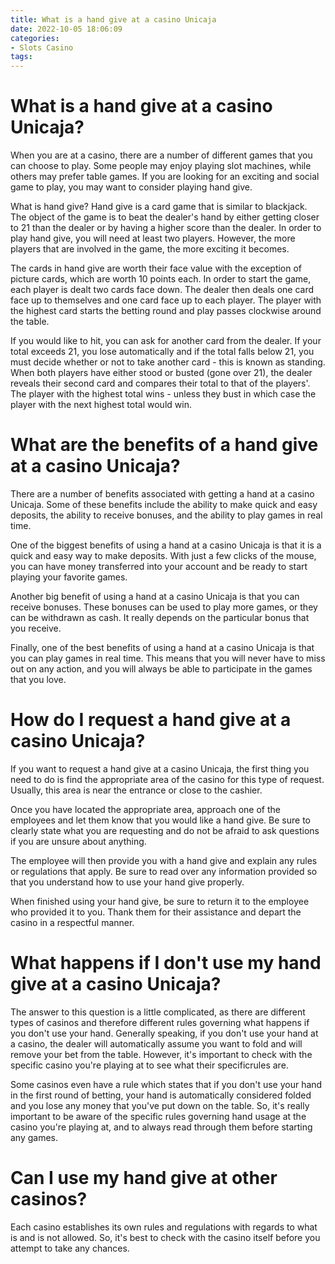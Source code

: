 ```yaml
---
title: What is a hand give at a casino Unicaja
date: 2022-10-05 18:06:09
categories:
- Slots Casino
tags:
---
```



#  What is a hand give at a casino Unicaja?

When you are at a casino, there are a number of different games that you can choose to play. Some people may enjoy playing slot machines, while others may prefer table games. If you are looking for an exciting and social game to play, you may want to consider playing hand give.

What is hand give? Hand give is a card game that is similar to blackjack. The object of the game is to beat the dealer's hand by either getting closer to 21 than the dealer or by having a higher score than the dealer. In order to play hand give, you will need at least two players. However, the more players that are involved in the game, the more exciting it becomes.

The cards in hand give are worth their face value with the exception of picture cards, which are worth 10 points each. In order to start the game, each player is dealt two cards face down. The dealer then deals one card face up to themselves and one card face up to each player. The player with the highest card starts the betting round and play passes clockwise around the table.

If you would like to hit, you can ask for another card from the dealer. If your total exceeds 21, you lose automatically and if the total falls below 21, you must decide whether or not to take another card - this is known as standing. When both players have either stood or busted (gone over 21), the dealer reveals their second card and compares their total to that of the players'. The player with the highest total wins - unless they bust in which case the player with the next highest total would win.

#  What are the benefits of a hand give at a casino Unicaja?

There are a number of benefits associated with getting a hand at a casino Unicaja. Some of these benefits include the ability to make quick and easy deposits, the ability to receive bonuses, and the ability to play games in real time.

One of the biggest benefits of using a hand at a casino Unicaja is that it is a quick and easy way to make deposits. With just a few clicks of the mouse, you can have money transferred into your account and be ready to start playing your favorite games.

Another big benefit of using a hand at a casino Unicaja is that you can receive bonuses. These bonuses can be used to play more games, or they can be withdrawn as cash. It really depends on the particular bonus that you receive.

Finally, one of the best benefits of using a hand at a casino Unicaja is that you can play games in real time. This means that you will never have to miss out on any action, and you will always be able to participate in the games that you love.

#  How do I request a hand give at a casino Unicaja?

If you want to request a hand give at a casino Unicaja, the first thing you need to do is find the appropriate area of the casino for this type of request. Usually, this area is near the entrance or close to the cashier.

Once you have located the appropriate area, approach one of the employees and let them know that you would like a hand give. Be sure to clearly state what you are requesting and do not be afraid to ask questions if you are unsure about anything.

The employee will then provide you with a hand give and explain any rules or regulations that apply. Be sure to read over any information provided so that you understand how to use your hand give properly.

When finished using your hand give, be sure to return it to the employee who provided it to you. Thank them for their assistance and depart the casino in a respectful manner.

#  What happens if I don't use my hand give at a casino Unicaja?

The answer to this question is a little complicated, as there are different types of casinos and therefore different rules governing what happens if you don't use your hand. Generally speaking, if you don't use your hand at a casino, the dealer will automatically assume you want to fold and will remove your bet from the table. However, it's important to check with the specific casino you're playing at to see what their specificrules are.

Some casinos even have a rule which states that if you don't use your hand in the first round of betting, your hand is automatically considered folded and you lose any money that you've put down on the table. So, it's really important to be aware of the specific rules governing hand usage at the casino you're playing at, and to always read through them before starting any games.

#  Can I use my hand give at other casinos?

Each casino establishes its own rules and regulations with regards to what is and is not allowed. So, it's best to check with the casino itself before you attempt to take any chances.